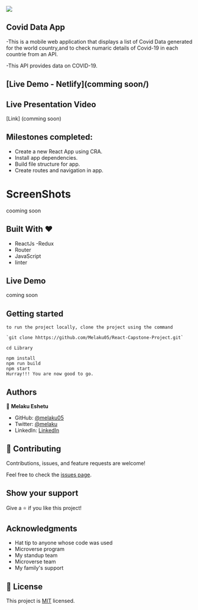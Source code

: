 ![](https://img.shields.io/badge/Microverse-blueviolet)

##  Covid Data App

-This is a mobile web application that displays a list of Covid Data generated for the world country,and  to check numaric details of Covid-19 in each countrie from an API.

-This API provides data on COVID-19.

## [Live Demo - Netlify](comming soon/)
<!-- ## [Live Demo ]() -->

## Live Presentation Video

[Link] (comming soon)

## Milestones completed:
- Create a new React App using CRA.
- Install app dependencies.
- Build file structure for app.
- Create routes and navigation in app.

# ScreenShots

cooming soon

## Built With &hearts;

- ReactJs
  -Redux
- Router
- JavaScript
- linter

## Live Demo

coming soon

## Getting started

```
to run the project locally, clone the project using the command

`git clone hhttps://github.com/Melaku05/React-Capstone-Project.git`

cd Library

npm install
npm run build
npm start
Hurray!!! You are now good to go.
```

## Authors

👤 **Melaku Eshetu**

- GitHub: [@melaku05](https://github.com/melaku05)
- Twitter: [@melaku](https://twitter.com/melaku05)
- LinkedIn: [LinkedIn](https://www.linkedin.com/in/melaku-eshetu-b34b36223/)

## 🤝 Contributing

Contributions, issues, and feature requests are welcome!

Feel free to check the [issues page](../../issues/).

## Show your support

Give a ⭐️ if you like this project!

## Acknowledgments

- Hat tip to anyone whose code was used
- Microverse program
- My standup team
- Microverse team
- My family's support

## 📝 License

This project is [MIT](./MIT.md) licensed.
